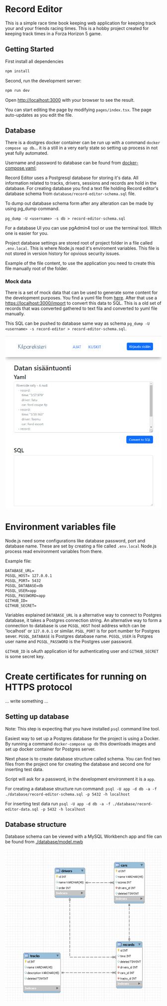 # Record Editor

This is a simple race time book keeping web application for keeping track your and your friends racing times. This is a hobby project  created for keeping track times in a Forza Horizon 5 game.

## Getting Started

First install all dependencies

```bash
npm install
```

Second, run the development server:

```bash
npm run dev
```

Open [http://localhost:3000](http://localhost:3000) with your browser to see the result.

You can start editing the page by modifying `pages/index.tsx`. The page auto-updates as you edit the file.

## Database

There is a dostgres docker container can be run up with a command `docker compose up db`... it is a still in a very early state so setting up process in not yeat fully automated.

Username and password to database can be found from [docker-compose.yaml](https://github.com/puumuki/record-editor/blob/master/docker-compose.yaml);

Record Editor uses a Postgresql database for storing it's data. All information related to tracks, drivers, sessions and records are hold in the database. For creating database you find a text file holding Record editor's database schema from `database/record-editor-schema.sql` file.

To dump out database schema form after any alteration can be made by using pg_dump command.

`pg_dump -U <username> -s db > record-editor-schema.sql`

For a database UI you can use pgAdmin4 tool or use the terminal tool. Witch one is easier for you.

Project database settings are stored root of project folder in a file called `.env.local`. This is where Node.js read it's enviroment variables. This file is not stored in version history for opvious security issues.

Example of the file content, to use the application you need to create this file manually root of the folder.

### Mock data

There is a set of mock data that can be used to generate some content for the development purposes. You find a yuml file from [here](https://github.com/puumuki/record-editor/blob/master/public/forza-ajat-2022-11-12.yaml). After that use a [https://localhost:3000/import](https://localhost:3000/import) to convert this data to SQL. This is a old set of records that was converted gathered to text fila and converted to yuml file manually.

This SQL can be pushed to database same way as schema `pg_dump -U <username> -s record-editor > record-editor-schema.sql`.

![Mocking data](./public/data-import.png?=raw)

# Environment variables file

Node.js need some configurations like database password, port and database name. These are set by creating a file called `.env.local` Node.js process read environment variables from there. 

Example file: 

```
DATABASE_URL=
PGSQL_HOST= 127.0.0.1
PGSQL_PORT= 5432
PGSQL_DATABASE=db
PGSQL_USER=app
PGSQL_PASSWORD=app 
GITHUB_ID=
GITHUB_SECRET=
```

Variables explained `DATABASE_URL` is a alternative way to connect to Postgres database, it takes a Postgres connection string. An alternative way to form a connection to database is use `PGSQL_HOST` host address witch can be 'localhost' or `127.0.0.1` or similar. `PSQL_PORT` is for port number for Postgres sever. `PGSQL_DATABASE` is Postgres database name. `PGSQL_USER` is Potgres user name and `PGSQL_PASSWORD` is the Postgres user password.

`GITHUB_ID` is oAuth application id for authenticating user and `GITHUB_SECRET` is some secret key.


# Create certificates for running on HTTPS protocol

... write something ...

## Setting up database

Note: This step is expecting that you have installed `psql` command line tool.

Easiest way to set up a Postgres database for the project is using a Docker. By running a command `docker-compose up db` this downloads images and set up docker container for Postgres server.

Next phase is to create database structure called schema. You can find two files from the project one for creating the database and second one for inserting test data.

Script will ask for a password, in the development environment it is a `app`.

For creating a database structure run command: `psql -U app -d db -a -f ./database/record-editor-schema.sql -p 5432 -h localhost`

For inserting test data run `psql -U app -d db -a -f ./database/record-editor-data.sql -p 5432 -h localhost`

## Database structure

Database schema can be viewed with a MySQL Workbench app and file can be found from [./database/model.mwb](./database/model.mwb)

![Image](./public/database.png?raw=true)